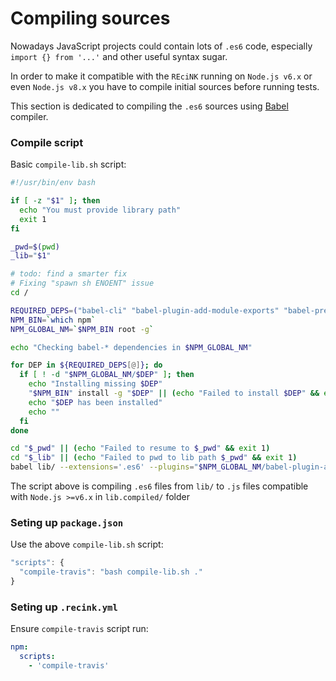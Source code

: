 # Compiling sources

Nowadays JavaScript projects could contain lots of `.es6` code, especially `import {} from '...'` and other useful syntax sugar. 

In order to make it compatible with the `REciNK` running on `Node.js v6.x` or even `Node.js v8.x` you have to compile initial sources before running tests. 

This section is dedicated to compiling the `.es6` sources using [Babel](https://babeljs.io) compiler.


### Compile script

Basic `compile-lib.sh` script:

```bash
#!/usr/bin/env bash

if [ -z "$1" ]; then
  echo "You must provide library path"
  exit 1
fi

_pwd=$(pwd)
_lib="$1"

# todo: find a smarter fix
# Fixing "spawn sh ENOENT" issue
cd /

REQUIRED_DEPS=("babel-cli" "babel-plugin-add-module-exports" "babel-preset-node6");
NPM_BIN=`which npm`
NPM_GLOBAL_NM=`$NPM_BIN root -g`

echo "Checking babel-* dependencies in $NPM_GLOBAL_NM"

for DEP in ${REQUIRED_DEPS[@]}; do
  if [ ! -d "$NPM_GLOBAL_NM/$DEP" ]; then
    echo "Installing missing $DEP"
    "$NPM_BIN" install -g "$DEP" || (echo "Failed to install $DEP" && exit 1)
    echo "$DEP has been installed"
    echo ""
  fi
done

cd "$_pwd" || (echo "Failed to resume to $_pwd" && exit 1)
cd "$_lib" || (echo "Failed to pwd to lib path $_pwd" && exit 1)
babel lib/ --extensions='.es6' --plugins="$NPM_GLOBAL_NM/babel-plugin-add-module-exports" --presets="$NPM_GLOBAL_NM/babel-preset-node6" --out-dir="lib.compiled" || (echo "Failed to compile $_pwd" && exit 1)
```


The script above is compiling `.es6` files from `lib/` to `.js` files compatible with `Node.js >=v6.x` in `lib.compiled/` folder


### Seting up `package.json`

Use the above `compile-lib.sh` script:

```javascript
"scripts": {
  "compile-travis": "bash compile-lib.sh ."
}
```


### Seting up `.recink.yml`

Ensure `compile-travis` script run:

```yaml
npm:
  scripts:                                                              
    - 'compile-travis'
```
